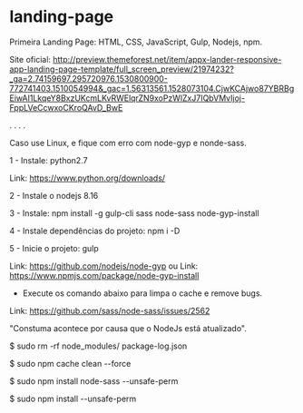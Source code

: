 # landing-page
Primeira Landing Page: HTML, CSS, JavaScript, Gulp, Nodejs, npm.

Site oficial: http://preview.themeforest.net/item/appx-lander-responsive-app-landing-page-template/full_screen_preview/21974232?_ga=2.74159697.295720976.1530800900-772741403.1510054994&_gac=1.56313561.1528073104.CjwKCAjwo87YBRBgEiwAI1LkqeY8BxzUKcmLKvRWElqrZN9xoPzWlZxJ7IQbVMvIjoj-FppLVeCcwxoCKroQAvD_BwE

.
.
.
.


Caso use Linux, e fique com erro com node-gyp e nonde-sass.

1 - Instale: python2.7

Link: https://www.python.org/downloads/

2 - Instale o nodejs 8.16

3 - Instale: npm install -g gulp-cli sass node-sass node-gyp-install 

4 - Instale dependências do projeto: npm i -D

5 - Inicie o projeto: gulp


Link: https://github.com/nodejs/node-gyp
ou
Link: https://www.npmjs.com/package/node-gyp-install

 - Execute os comando abaixo para limpa o cache e remove bugs.

Link: https://github.com/sass/node-sass/issues/2562

"Constuma acontece por causa que o NodeJs está atualizado".

$ sudo rm -rf node_modules/ package-log.json

$ sudo npm cache clean --force

$ sudo npm install node-sass --unsafe-perm

$ sudo npm install --unsafe-perm
